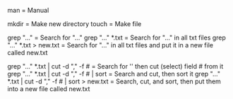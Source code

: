 man = Manual

mkdir = Make new directory
touch = Make file

grep "..." = Search for "..." 
grep "..." *.txt = Search for "..." in all txt files
grep "..." *.txt > new.txt = Search for "..." in all txt files and put it in a new file called new.txt

grep "..." *.txt | cut -d "," -f # = Search for '' then cut (select) field # from it
grep "..." *.txt | cut -d "," -f # | sort = Search and cut, then sort it
grep "..." *.txt | cut -d "," -f # | sort > new.txt = Search, cut, and sort, then put them into a new file called new.txt

